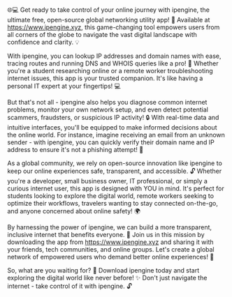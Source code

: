 🌐💻 Get ready to take control of your online journey with ipengine, the ultimate free, open-source global networking utility app! 🎉 Available at https://www.ipengine.xyz, this game-changing tool empowers users from all corners of the globe to navigate the vast digital landscape with confidence and clarity. 💡

With ipengine, you can lookup IP addresses and domain names with ease, tracing routes and running DNS and WHOIS queries like a pro! 📍 Whether you're a student researching online or a remote worker troubleshooting internet issues, this app is your trusted companion. It's like having a personal IT expert at your fingertips! 💻

But that's not all - ipengine also helps you diagnose common internet problems, monitor your own network setup, and even detect potential scammers, fraudsters, or suspicious IP activity! 🔒 With real-time data and intuitive interfaces, you'll be equipped to make informed decisions about the online world. For instance, imagine receiving an email from an unknown sender - with ipengine, you can quickly verify their domain name and IP address to ensure it's not a phishing attempt! 📧

As a global community, we rely on open-source innovation like ipengine to keep our online experiences safe, transparent, and accessible. 🔓 Whether you're a developer, small business owner, IT professional, or simply a curious internet user, this app is designed with YOU in mind. It's perfect for students looking to explore the digital world, remote workers seeking to optimize their workflows, travelers wanting to stay connected on-the-go, and anyone concerned about online safety! 🌍

By harnessing the power of ipengine, we can build a more transparent, inclusive internet that benefits everyone. 💪 Join us in this mission by downloading the app from https://www.ipengine.xyz and sharing it with your friends, tech communities, and online groups. Let's create a global network of empowered users who demand better online experiences! 👥

So, what are you waiting for? 🤔 Download ipengine today and start exploring the digital world like never before! ✨ Don't just navigate the internet - take control of it with ipengine. 🔓